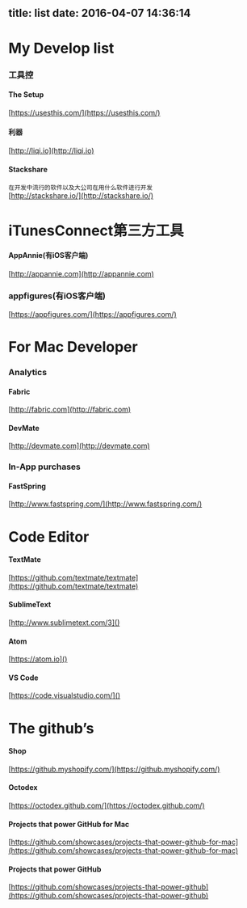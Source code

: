 title: list
date: 2016-04-07 14:36:14
---
# My Develop list 
### 工具控
#### The Setup
[https://usesthis.com/](https://usesthis.com/)

#### 利器
[http://liqi.io](http://liqi.io)

#### Stackshare
`在开发中流行的软件以及大公司在用什么软件进行开发`  
[http://stackshare.io/](http://stackshare.io/)


# iTunesConnect第三方工具
#### AppAnnie(有iOS客户端)
[http://appannie.com](http://appannie.com)

### appfigures(有iOS客户端)
[https://appfigures.com/](https://appfigures.com/)

# For Mac Developer
### Analytics
#### Fabric
[http://fabric.com](http://fabric.com)

#### DevMate
[http://devmate.com](http://devmate.com)

### In-App purchases
#### FastSpring
[http://www.fastspring.com/](http://www.fastspring.com/)

# Code Editor

#### TextMate
[https://github.com/textmate/textmate](https://github.com/textmate/textmate)

#### SublimeText
[http://www.sublimetext.com/3]()

#### Atom
[https://atom.io]()

#### VS Code
[https://code.visualstudio.com/]()

# The github’s

#### Shop
[https://github.myshopify.com/](https://github.myshopify.com/)

#### Octodex
[https://octodex.github.com/](https://octodex.github.com/)

#### Projects that power GitHub for Mac
[https://github.com/showcases/projects-that-power-github-for-mac](https://github.com/showcases/projects-that-power-github-for-mac)

#### Projects that power GitHub
[https://github.com/showcases/projects-that-power-github](https://github.com/showcases/projects-that-power-github)
